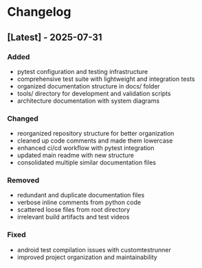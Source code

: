 # Changelog

## [Latest] - 2025-07-31

### Added
- pytest configuration and testing infrastructure
- comprehensive test suite with lightweight and integration tests
- organized documentation structure in docs/ folder
- tools/ directory for development and validation scripts
- architecture documentation with system diagrams

### Changed
- reorganized repository structure for better organization
- cleaned up code comments and made them lowercase
- enhanced ci/cd workflow with pytest integration
- updated main readme with new structure
- consolidated multiple similar documentation files

### Removed
- redundant and duplicate documentation files
- verbose inline comments from python code
- scattered loose files from root directory
- irrelevant build artifacts and test videos

### Fixed
- android test compilation issues with customtestrunner
- improved project organization and maintainability